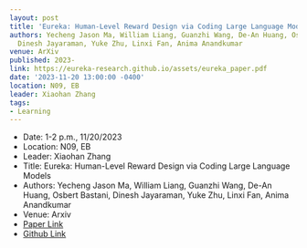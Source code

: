 ```yaml
---
layout: post
title: 'Eureka: Human-Level Reward Design via Coding Large Language Models'
authors: Yecheng Jason Ma, William Liang, Guanzhi Wang, De-An Huang, Osbert Bastani,
  Dinesh Jayaraman, Yuke Zhu, Linxi Fan, Anima Anandkumar
venue: ArXiv
published: 2023-
link: https://eureka-research.github.io/assets/eureka_paper.pdf
date: '2023-11-20 13:00:00 -0400'
location: N09, EB
leader: Xiaohan Zhang
tags:
- Learning
---
```

- Date: 1-2 p.m., 11/20/2023
- Location: N09, EB
- Leader: Xiaohan Zhang
- Title: Eureka: Human-Level Reward Design via Coding Large Language Models
- Authors: Yecheng Jason Ma, William Liang, Guanzhi Wang, De-An Huang, Osbert Bastani, Dinesh Jayaraman, Yuke Zhu, Linxi Fan, Anima Anandkumar
- Venue: Arxiv
- [Paper Link](https://eureka-research.github.io/assets/eureka_paper.pdf)
- [Github Link](https://eureka-research.github.io/)

